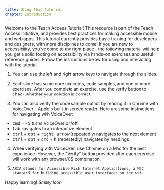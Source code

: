 ```yaml
---
title: Using this Tutorial
chapter: Introduction
---
```

Welcome to the Teach Access Tutorial! This resource is part of the Teach Access Initiative, and provides best practices for making accessible mobile and web apps. This tutorial currently provides basic training for developers and designers, with more disciplines to come! If you are new to accessibility, you've come to the right place - the following material will help you get a solid footing on accessibility via hands-on exercises and useful reference guides. Follow the instructions below for using and interacting with the tutorial.

1. You can use the left and right arrow keys to navigate through the slides.

2. Each slide has some core concepts, code samples, and one or more exercises. After you complete an exercise,
use the verify button to check whether your solution is correct.

3. You can also verify the code sample output by reading it in Chrome with VoiceOver - Apple's built-in screen reader. Here are some instructions for navigating with VoiceOver:
  * <kbd>cmd</kbd> + <kbd>F5</kbd> turns VoiceOver on/off
  * <kbd>tab</kbd> navigates to an interactive element
  * <kbd>ctrl</kbd> + <kbd>opt</kbd> + <kbd>right arrow</kbd> (repeatedly) navigates to the next element
  * <kbd>ctrl</kbd> + <kbd>opt</kbd> + <kbd>cmd</kbd> + <kbd>h</kbd> (repeatedly) navigates by headings

4. When verifying with VoiceOver, use Chrome on a Mac for the best experience. However, the "Verify" button provided after each exercise will work with any browser/OS combination.

5.     ARIA stands for Accessible Rich Internet Applications, a W3C standard for building accessible user interfaces on the web.

Happy learning! <i class="fa fa-smile-o"><i class="accessible_elem">Smiley Icon</i></i>
